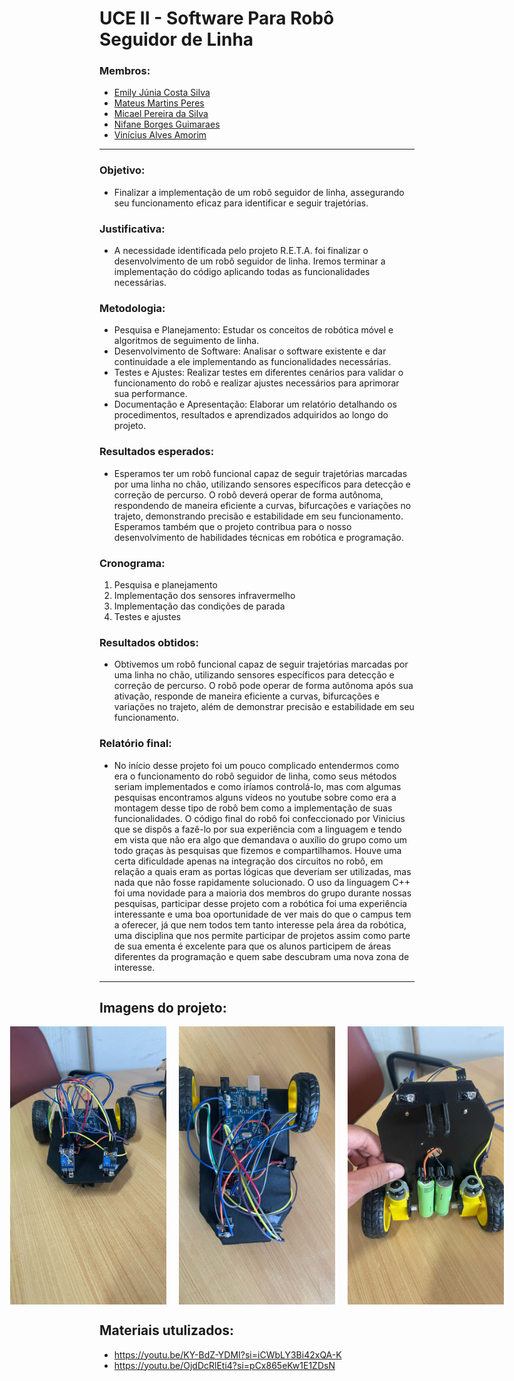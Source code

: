 # UCE II - Software Para Robô Seguidor de Linha

### Membros:
- [Emily Júnia Costa Silva](https://github.com/Emillyjs)
- [Mateus Martins Peres](https://github.com/Theu2003)
- [Micael Pereira da Silva](https://github.com/Mikemps)
- [Nifane Borges Guimaraes](https://github.com/Nifane3)
- [Vinícius Alves Amorim](https://github.com/am0rimdev)
---
### Objetivo:
- Finalizar a implementação de um robô seguidor de linha, assegurando seu
funcionamento eficaz para identificar e seguir trajetórias.

### Justificativa:
- A necessidade identificada pelo projeto R.E.T.A. foi finalizar o desenvolvimento de
um robô seguidor de linha. Iremos terminar a implementação do código aplicando
todas as funcionalidades necessárias.

### Metodologia:
- Pesquisa e Planejamento: Estudar os conceitos de robótica móvel e algoritmos de
seguimento de linha.
- Desenvolvimento de Software: Analisar o software existente e dar continuidade a
ele implementando as funcionalidades necessárias.
- Testes e Ajustes: Realizar testes em diferentes cenários para validar o
funcionamento do robô e realizar ajustes necessários para aprimorar sua
performance.
- Documentação e Apresentação: Elaborar um relatório detalhando os
procedimentos, resultados e aprendizados adquiridos ao longo do projeto.

### Resultados esperados:
- Esperamos ter um robô funcional capaz de seguir trajetórias marcadas por uma linha no chão, utilizando sensores específicos para detecção e correção de percurso. O robô deverá operar de forma autônoma, respondendo de maneira eficiente a curvas, bifurcações e variações no trajeto, demonstrando precisão e estabilidade em seu funcionamento. Esperamos também que o projeto contribua para o nosso desenvolvimento de habilidades técnicas em robótica e programação.

### Cronograma:
1. Pesquisa e planejamento
2. Implementação dos sensores infravermelho
3. Implementação das condições de parada
4. Testes e ajustes

### Resultados obtidos:
- Obtivemos um robô funcional capaz de seguir trajetórias marcadas por uma linha no chão, utilizando sensores específicos para detecção e correção de percurso. O robô pode operar de forma autônoma após sua ativação, responde de maneira eficiente a curvas, bifurcações e variações no trajeto, além de demonstrar precisão e estabilidade em seu funcionamento.

### Relatório final:
- No início desse projeto foi um pouco complicado entendermos como era o funcionamento do robô seguidor de linha, como seus métodos seriam implementados e como iríamos controlá-lo, mas com algumas pesquisas encontramos alguns vídeos no youtube sobre como era a montagem desse tipo de robô bem como a implementação de suas funcionalidades. O código final do robô foi confeccionado por Vinicius que se dispôs a fazê-lo por sua experiência com a linguagem e tendo em vista que não era algo que demandava o auxílio do grupo como um todo graças às pesquisas que fizemos e compartilhamos. Houve uma certa dificuldade apenas na integração dos circuitos no robô, em relação a quais eram as portas lógicas que deveriam ser utilizadas, mas nada que não fosse rapidamente solucionado. O uso da linguagem C++ foi uma novidade para a maioria dos membros do grupo durante nossas pesquisas, participar desse projeto com a robótica foi uma experiência interessante e uma boa oportunidade de ver mais do que o campus tem a oferecer, já que nem todos tem tanto interesse pela área da robótica, uma disciplina que nos permite participar de projetos assim como parte de sua ementa é excelente para que os alunos participem de áreas diferentes da programação e quem sabe descubram uma nova zona de interesse.
---
## Imagens do projeto:
<div style="display: flex; justify-content: center; gap: 20px">
    <img src="./images/robo1.jpg" alt="Robo" width="250">
    <img src="./images/robo2.jpg" alt="Robo" width="250">
    <img src="./images/robo3.jpg" alt="Robo" width="250">
</div>

## Materiais utulizados:
- https://youtu.be/KY-BdZ-YDMI?si=iCWbLY3Bi42xQA-K
- https://youtu.be/OjdDcRlEti4?si=pCx865eKw1E1ZDsN



